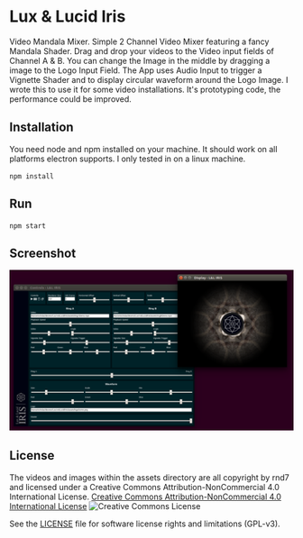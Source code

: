 # Lux & Lucid Iris
Video Mandala Mixer. Simple 2 Channel Video Mixer featuring a fancy Mandala Shader. Drag and drop your videos to the Video input fields of Channel A & B. You can change the Image in the middle by dragging a image to the Logo Input Field. The App uses Audio Input to trigger a Vignette Shader and to display circular waveform around the Logo Image. I wrote this to use it for some video installations. It's prototyping code, the performance could be improved.

## Installation
You need node and npm installed on your machine. It should work on all platforms electron supports. I only tested in on a linux machine.

```
npm install
```

## Run

```
npm start
```

## Screenshot

![iris](https://raw.githubusercontent.com/rnd7/iris/master/doc/screenshot.png)

## License

The videos and images within the assets directory are all copyright by rnd7 and licensed under a Creative Commons Attribution-NonCommercial 4.0 International License. [Creative Commons Attribution-NonCommercial 4.0 International License](https://creativecommons.org/licenses/by-nc/4.0/) 
![Creative Commons License](https://i.creativecommons.org/l/by-nc/4.0/88x31.png)

See the [LICENSE](LICENSE.md) file for software license rights and limitations (GPL-v3).
